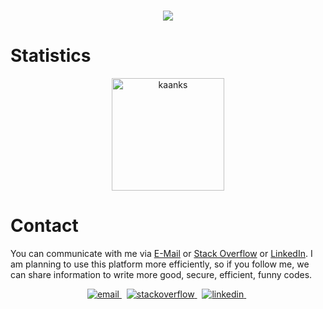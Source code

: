 <h1 align="center">
  <a href="https://git.io/typing-svg">
    <img src="https://readme-typing-svg.herokuapp.com/?lines=Hi+everybody,+👋👋;I+am+Kaan&center=true&size=25">
  </a>
</h1>

# Statistics

<p align="center">
	<a href="https://github.com/kaanks">
		  <img height="180em" align="center" src="https://github-readme-stats.vercel.app/api?username=kaanks&show_icons=true&locale=en&theme=dark&include_all_commits=true&count_private=true" alt="kaanks"/>
	</a>
</p>

# Contact

You can communicate with me via 
[E-Mail](mailto:kose.kaan@outlook.com) or [Stack Overflow](https://stackoverflow.com/users/16887416/kaan-k%c3%b6se) or [LinkedIn](https://www.linkedin.com/in/kaan-kose/). I am planning to use this platform more efficiently, so if you follow me, we can share information to write more good, secure, efficient, funny codes.

<p align="center">

<a href="mailto:kose.kaan@outlook.com" target="_blank">
<img src=https://img.shields.io/badge/Microsoft_Outlook-0078D4?style=for-the-badge&logo=microsoft-outlook&logoColor=white alt=email style="margin-bottom: 5px;" />
</a> &nbsp;
  
<a href="https://stackoverflow.com/users/16887416/kaan-k%c3%b6se" target="_blank">
<img src=https://img.shields.io/badge/-Stackoverflow-FE7A16?style=for-the-badge&logo=stack-overflow&logoColor=white alt=stackoverflow style="margin-bottom: 5px;" />
</a> &nbsp;

<a href="https://www.linkedin.com/in/kaan-kose/" target="_blank">
<img src=https://img.shields.io/badge/linkedin-%230077B5.svg?style=for-the-badge&logo=linkedin&logoColor=white alt=linkedin style="margin-bottom: 5px;" />
</a> &nbsp;

</p>